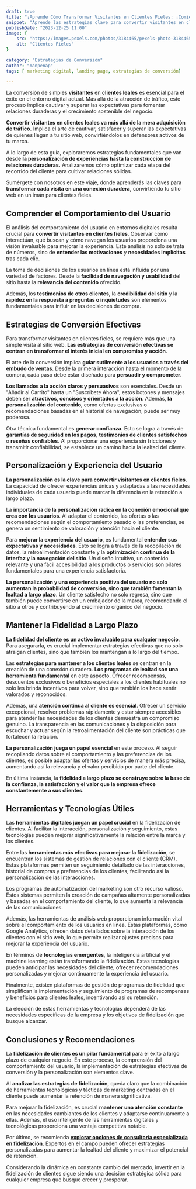 ```yaml
---
draft: true
title: "¡Aprende Cómo Transformar Visitantes en Clientes Fieles: ¡Comienza Ya!"
snippet: "Aprende las estrategias clave para convertir visitantes en clientes fieles. Mejora la retención y fomenta la lealtad de tus clientes hoy mismo."
publishDate: "2023-12-25 11:00"
image: {
    src: "https://images.pexels.com/photos/3184465/pexels-photo-3184465.jpeg?auto=compress&cs=tinysrgb&w=1260&h=750&dpr=1",
    alt: "Clientes Fieles"
}

category: "Estrategias de Conversión"
author: "manpenap"
tags: [ marketing digital, landing page, estrategias de conversión]

---
```


La conversión de simples **visitantes** en **clientes leales** es esencial para el éxito en el entorno digital actual. Más allá de la atracción de tráfico, este proceso implica cautivar y superar las expectativas para fomentar relaciones duraderas y el crecimiento sostenible del negocio.

**Convertir visitantes en clientes leales va más allá de la mera adquisición de tráfico.** Implica el arte de cautivar, satisfacer y superar las expectativas de quienes llegan a tu sitio web, convirtiéndolos en defensores activos de tu marca.

A lo largo de esta guía, exploraremos estrategias fundamentales que van desde **la personalización de experiencias hasta la construcción de relaciones duraderas.** Analizaremos cómo optimizar cada etapa del recorrido del cliente para cultivar relaciones sólidas.

Sumérgete con nosotros en este viaje, donde aprenderás las claves para **transformar cada visita en una conexión duradera,** convirtiendo tu sitio web en un imán para clientes fieles.

## Comprender el Comportamiento del Usuario

El análisis del comportamiento del usuario en entornos digitales resulta crucial para **convertir visitantes en clientes fieles**. Observar cómo interactúan, qué buscan y cómo navegan los usuarios proporciona una visión invaluable para mejorar la experiencia. Este análisis no solo se trata de números, sino de **entender las motivaciones** y **necesidades implícitas** tras cada clic.

La toma de decisiones de los usuarios en línea está influida por una variedad de factores. Desde la **facilidad de navegación y usabilidad** del sitio hasta la **relevancia del contenido** ofrecido. 

Además, los **testimonios de otros clientes**, la **credibilidad del sitio** y la **rapidez en la respuesta a preguntas o inquietudes** son elementos fundamentales para influir en las decisiones de compra.

## Estrategias de Conversión Efectivas

Para transformar visitantes en clientes fieles, se requiere más que una simple visita al sitio web. **Las estrategias de conversión efectivas se centran en transformar el interés inicial en compromiso y acción**. 

El arte de la conversión implica **guiar sutilmente a los usuarios a través del embudo de ventas**. Desde la primera interacción hasta el momento de la compra, cada paso debe estar diseñado para **persuadir y comprometer**. 

**Los llamados a la acción claros y persuasivos** son esenciales. Desde un "Añadir al Carrito" hasta un "Suscríbete Ahora", estos botones y mensajes deben ser **atractivos, concisos y orientados a la acción**. Además, **la personalización del contenido**, como ofertas exclusivas o recomendaciones basadas en el historial de navegación, puede ser muy poderosa.

Otra técnica fundamental es **generar confianza**. Esto se logra a través de **garantías de seguridad en los pagos**, **testimonios de clientes satisfechos** o **reseñas confiables**. Al proporcionar una experiencia sin fricciones y transmitir confiabilidad, se establece un camino hacia la lealtad del cliente.

## Personalización y Experiencia del Usuario

**La personalización es la clave para convertir visitantes en clientes fieles**. La capacidad de ofrecer experiencias únicas y adaptadas a las necesidades individuales de cada usuario puede marcar la diferencia en la retención a largo plazo.

La **importancia de la personalización radica en la conexión emocional que crea con los usuarios**. Al adaptar el contenido, las ofertas o las recomendaciones según el comportamiento pasado o las preferencias, se genera un sentimiento de valoración y atención hacia el cliente.

Para **mejorar la experiencia del usuario**, es fundamental **entender sus expectativas y necesidades**. Esto se logra a través de la recopilación de datos, la retroalimentación constante y la **optimización continua de la interfaz y la navegación del sitio**. Un diseño intuitivo, un contenido relevante y una fácil accesibilidad a los productos o servicios son pilares fundamentales para una experiencia satisfactoria.

**La personalización y una experiencia positiva del usuario no solo aumentan la probabilidad de conversión, sino que también fomentan la lealtad a largo plazo**. Un cliente satisfecho no solo regresa, sino que también puede convertirse en un embajador de la marca, recomendando el sitio a otros y contribuyendo al crecimiento orgánico del negocio.

## Mantener la Fidelidad a Largo Plazo

**La fidelidad del cliente es un activo invaluable para cualquier negocio**. Para asegurarla, es crucial implementar estrategias efectivas que no solo atraigan clientes, sino que también los mantengan a lo largo del tiempo.

Las **estrategias para mantener a los clientes leales** se centran en la creación de una conexión duradera. **Los programas de lealtad son una herramienta fundamental** en este aspecto. Ofrecer recompensas, descuentos exclusivos o beneficios especiales a los clientes habituales no solo les brinda incentivos para volver, sino que también los hace sentir valorados y reconocidos.

Además, una **atención continua al cliente es esencial**. Ofrecer un servicio excepcional, resolver problemas rápidamente y estar siempre accesibles para atender las necesidades de los clientes demuestra un compromiso genuino. La transparencia en las comunicaciones y la disposición para escuchar y actuar según la retroalimentación del cliente son prácticas que fortalecen la relación.

**La personalización juega un papel esencial** en este proceso. Al seguir recopilando datos sobre el comportamiento y las preferencias de los clientes, es posible adaptar las ofertas y servicios de manera más precisa, aumentando así la relevancia y el valor percibido por parte del cliente.

En última instancia, la **fidelidad a largo plazo se construye sobre la base de la confianza, la satisfacción y el valor que la empresa ofrece constantemente a sus clientes**.

## Herramientas y Tecnologías Útiles

Las **herramientas digitales juegan un papel crucial** en la fidelización de clientes. Al facilitar la interacción, personalización y seguimiento, estas tecnologías pueden mejorar significativamente la relación entre la marca y los clientes.

Entre las **herramientas más efectivas para mejorar la fidelización**, se encuentran los sistemas de gestión de relaciones con el cliente (CRM). Estas plataformas permiten un seguimiento detallado de las interacciones, historial de compras y preferencias de los clientes, facilitando así la personalización de las interacciones.

Los programas de automatización del marketing son otro recurso valioso. Estos sistemas permiten la creación de campañas altamente personalizadas y basadas en el comportamiento del cliente, lo que aumenta la relevancia de las comunicaciones.

Además, las herramientas de análisis web proporcionan información vital sobre el comportamiento de los usuarios en línea. Estas plataformas, como Google Analytics, ofrecen datos detallados sobre la interacción de los clientes con el sitio web, lo que permite realizar ajustes precisos para mejorar la experiencia del usuario.

En términos de **tecnologías emergentes**, la inteligencia artificial y el machine learning están transformando la fidelización. Estas tecnologías pueden anticipar las necesidades del cliente, ofrecer recomendaciones personalizadas y mejorar continuamente la experiencia del usuario.

Finalmente, existen plataformas de gestión de programas de fidelidad que simplifican la implementación y seguimiento de programas de recompensas y beneficios para clientes leales, incentivando así su retención.

La elección de estas herramientas y tecnologías dependerá de las necesidades específicas de la empresa y los objetivos de fidelización que busque alcanzar.

## Conclusiones y Recomendaciones

La **fidelización de clientes es un pilar fundamental** para el éxito a largo plazo de cualquier negocio. En este proceso, la comprensión del comportamiento del usuario, la implementación de estrategias efectivas de conversión y la personalización son elementos clave.

Al **analizar las estrategias de fidelización**, queda claro que la combinación de herramientas tecnológicas y tácticas de marketing centradas en el cliente puede aumentar la retención de manera significativa.

Para mejorar la fidelización, es crucial **mantener una atención constante** en las necesidades cambiantes de los clientes y adaptarse continuamente a ellas. Además, el uso inteligente de las herramientas digitales y tecnológicas proporciona una ventaja competitiva notable.

Por último, se recomienda [**explorar opciones de consultoría especializada en fidelización**](https://clicexitoso.info/contacto/). Expertos en el campo pueden ofrecer estrategias personalizadas para aumentar la lealtad del cliente y maximizar el potencial de retención.

Considerando la dinámica en constante cambio del mercado, invertir en la fidelización de clientes sigue siendo una decisión estratégica sólida para cualquier empresa que busque crecer y prosperar.
